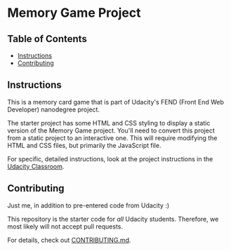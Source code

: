 # Memory Game Project

## Table of Contents

* [Instructions](#instructions)
* [Contributing](#contributing)

## Instructions

This is a memory card game that is part of Udacity's FEND (Front End Web Developer) nanodegree project.

The starter project has some HTML and CSS styling to display a static version of the Memory Game project. 
You'll need to convert this project from a static project to an interactive one. 
This will require modifying the HTML and CSS files, but primarily the JavaScript file.

For specific, detailed instructions, look at the project instructions in the [Udacity Classroom](https://classroom.udacity.com/me).

## Contributing

Just me, in addition to pre-entered code from Udacity :)

This repository is the starter code for _all_ Udacity students. Therefore, we most likely will not accept pull requests.

For details, check out [CONTRIBUTING.md](CONTRIBUTING.md).
